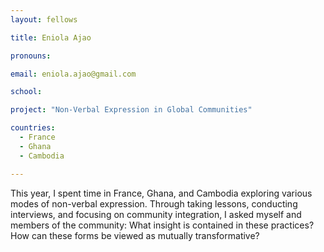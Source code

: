 ```yaml
---
layout: fellows

title: Eniola Ajao

pronouns: 

email: eniola.ajao@gmail.com

school: 

project: "Non-Verbal Expression in Global Communities"

countries:
  - France
  - Ghana
  - Cambodia

---
```


This year, I spent time in France, Ghana, and Cambodia exploring various modes of non-verbal expression. Through taking lessons, conducting interviews, and focusing on community integration, I asked myself and members of the community: What insight is contained in these practices? How can these forms be viewed as mutually transformative?